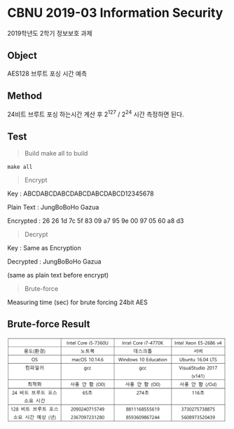 # CBNU 2019-03 Information Security

2019학년도 2학기 정보보호 과제

## Object

AES128 브루트 포싱 시간 예측

## Method

24비트 브루트 포싱 하는시간 계산 후
2<sup>127</sup> / 2<sup>24</sup> 시간 측정하면 된다.

## Test

> Build
make all to build

```
make all
```

> Encrypt

Key : ABCDABCDABCDABCDABCDABCD12345678

Plain Text : JungBoBoHo Gazua

Encrypted : 26 26 1d 7c 5f 83 09 a7 95 9e 00 97 05 60 a8 d3

> Decrypt

Key : Same as Encryption 

Decrypted : JungBoBoHo Gazua

(same as plain text before encrypt)

> Brute-force

Measuring time (sec) for brute forcing 24bit AES

## Brute-force Result

![image-20190928183053216](./img_md//image-20190928183053216.png)